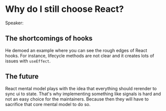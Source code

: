 # Why do I still choose React?

Speaker: 

## The shortcomings of hooks

He demoed an example where you can see the rough edges of React hooks. 
For instance, lifecycle methods are not clear and it creates lots of issues with `useEffect`.

## The future

React mental model plays with the idea that everything should rerender to sync ui to state. That's why implementing something like signals is hard and not an easy choice for the maintainers. Because then they will have to sacrifice that core mental model to do so.

